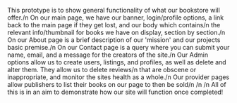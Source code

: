 This prototype is to show general functionality of what our bookstore will offer./n
On our main page, we have our banner, login/profile options, a link back to the main page if they get lost, and our body which contains/n
the relevant info/thumbnail for books we have on display, section by section./n
On our About page is a brief description of our 'mission' and our projects basic premise./n
On our Contact page is a query where you can submit your name, email, and a message for the creators of the site./n
Our Admin options allow us to create users, listings, and profiles, as well as delete and alter them. They allow us to delete reviews/n
that are obscene or inappropriate, and monitor the sites health as a whole./n
Our provider pages allow publishers to list their books on our page to then be sold/n
/n /n
All of this is in an aim to demonstrate how our site will function once completed!
